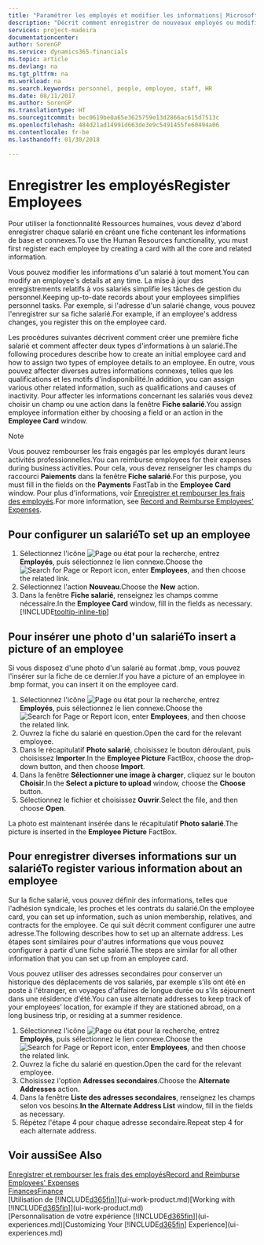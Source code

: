 ```yaml
---
title: "Paramétrer les employés et modifier les informations| Microsoft Docs"
description: "Décrit comment enregistrer de nouveaux employés ou modifier les informations concernant ceux existants."
services: project-madeira
documentationcenter: 
author: SorenGP
ms.service: dynamics365-financials
ms.topic: article
ms.devlang: na
ms.tgt_pltfrm: na
ms.workload: na
ms.search.keywords: personnel, people, employee, staff, HR
ms.date: 08/11/2017
ms.author: SorenGP
ms.translationtype: HT
ms.sourcegitcommit: bec0619be0a65e3625759e13d2866ac615d7513c
ms.openlocfilehash: 484d21ad14991d663de3e9c5491455fe60494a06
ms.contentlocale: fr-be
ms.lasthandoff: 01/30/2018

---
```

# <a name="register-employees"></a><span data-ttu-id="6df08-103">Enregistrer les employés</span><span class="sxs-lookup"><span data-stu-id="6df08-103">Register Employees</span></span>
<span data-ttu-id="6df08-104">Pour utiliser la fonctionnalité Ressources humaines, vous devez d'abord enregistrer chaque salarié en créant une fiche contenant les informations de base et connexes.</span><span class="sxs-lookup"><span data-stu-id="6df08-104">To use the Human Resources functionality, you must first register each employee by creating a card with all the core and related information.</span></span>

<span data-ttu-id="6df08-105">Vous pouvez modifier les informations d'un salarié à tout moment.</span><span class="sxs-lookup"><span data-stu-id="6df08-105">You can modify an employee's details at any time.</span></span> <span data-ttu-id="6df08-106">La mise à jour des enregistrements relatifs à vos salariés simplifie les tâches de gestion du personnel.</span><span class="sxs-lookup"><span data-stu-id="6df08-106">Keeping up-to-date records about your employees simplifies personnel tasks.</span></span> <span data-ttu-id="6df08-107">Par exemple, si l'adresse d'un salarié change, vous pouvez l'enregistrer sur sa fiche salarié.</span><span class="sxs-lookup"><span data-stu-id="6df08-107">For example, if an employee's address changes, you register this on the employee card.</span></span>

<span data-ttu-id="6df08-108">Les procédures suivantes décrivent comment créer une première fiche salarié et comment affecter deux types d'informations à un salarié.</span><span class="sxs-lookup"><span data-stu-id="6df08-108">The following procedures describe how to create an initial employee card and how to assign two types of employee details to an employee.</span></span> <span data-ttu-id="6df08-109">En outre, vous pouvez affecter diverses autres informations connexes, telles que les qualifications et les motifs d'indisponibilité.</span><span class="sxs-lookup"><span data-stu-id="6df08-109">In addition, you can assign various other related information, such as qualifications and causes of inactivity.</span></span> <span data-ttu-id="6df08-110">Pour affecter les informations concernant les salariés vous devez choisir un champ ou une action dans la fenêtre **Fiche salarié**.</span><span class="sxs-lookup"><span data-stu-id="6df08-110">You assign employee information either by choosing a field or an action in the **Employee Card** window.</span></span>

> [!NOTE]  
> <span data-ttu-id="6df08-111">Vous pouvez rembourser les frais engagés par les employés durant leurs activités professionnelles.</span><span class="sxs-lookup"><span data-stu-id="6df08-111">You can reimburse employees for their expenses during business activities.</span></span> <span data-ttu-id="6df08-112">Pour cela, vous devez renseigner les champs du raccourci **Paiements** dans la fenêtre **Fiche salarié**.</span><span class="sxs-lookup"><span data-stu-id="6df08-112">For this purpose, you must fill in the fields on the **Payments** FastTab in the **Employee Card** window.</span></span> <span data-ttu-id="6df08-113">Pour plus d'informations, voir [Enregistrer et rembourser les frais des employés](finance-how-record-reimburse-employee-expenses.md).</span><span class="sxs-lookup"><span data-stu-id="6df08-113">For more information, see [Record and Reimburse Employees' Expenses](finance-how-record-reimburse-employee-expenses.md).</span></span>

## <a name="to-set-up-an-employee"></a><span data-ttu-id="6df08-114">Pour configurer un salarié</span><span class="sxs-lookup"><span data-stu-id="6df08-114">To set up an employee</span></span>
1. <span data-ttu-id="6df08-115">Sélectionnez l'icône ![Page ou état pour la recherche](media/ui-search/search_small.png "icône Page ou état pour la recherche"), entrez **Employés**, puis sélectionnez le lien connexe.</span><span class="sxs-lookup"><span data-stu-id="6df08-115">Choose the ![Search for Page or Report](media/ui-search/search_small.png "Search for Page or Report icon") icon, enter **Employees**, and then choose the related link.</span></span>
2. <span data-ttu-id="6df08-116">Sélectionnez l'action **Nouveau**.</span><span class="sxs-lookup"><span data-stu-id="6df08-116">Choose the **New** action.</span></span>
3. <span data-ttu-id="6df08-117">Dans la fenêtre **Fiche salarié**, renseignez les champs comme nécessaire.</span><span class="sxs-lookup"><span data-stu-id="6df08-117">In the **Employee Card** window, fill in the fields as necessary.</span></span> [!INCLUDE[tooltip-inline-tip](includes/tooltip-inline-tip_md.md)]

## <a name="to-insert-a-picture-of-an-employee"></a><span data-ttu-id="6df08-118">Pour insérer une photo d'un salarié</span><span class="sxs-lookup"><span data-stu-id="6df08-118">To insert a picture of an employee</span></span>
<span data-ttu-id="6df08-119">Si vous disposez d'une photo d'un salarié au format .bmp, vous pouvez l'insérer sur la fiche de ce dernier.</span><span class="sxs-lookup"><span data-stu-id="6df08-119">If you have a picture of an employee in .bmp format, you can insert it on the employee card.</span></span>

1. <span data-ttu-id="6df08-120">Sélectionnez l'icône ![Page ou état pour la recherche](media/ui-search/search_small.png "icône Page ou état pour la recherche"), entrez **Employés**, puis sélectionnez le lien connexe.</span><span class="sxs-lookup"><span data-stu-id="6df08-120">Choose the ![Search for Page or Report](media/ui-search/search_small.png "Search for Page or Report icon") icon, enter **Employees**, and then choose the related link.</span></span>
2. <span data-ttu-id="6df08-121">Ouvrez la fiche du salarié en question.</span><span class="sxs-lookup"><span data-stu-id="6df08-121">Open the card for the relevant employee.</span></span>
3. <span data-ttu-id="6df08-122">Dans le récapitulatif **Photo salarié**, choisissez le bouton déroulant, puis choisissez **Importer**.</span><span class="sxs-lookup"><span data-stu-id="6df08-122">In the **Employee Picture** FactBox, choose the drop-down button, and then choose **Import**.</span></span>
4. <span data-ttu-id="6df08-123">Dans la fenêtre **Sélectionner une image à charger**, cliquez sur le bouton **Choisir**.</span><span class="sxs-lookup"><span data-stu-id="6df08-123">In the **Select a picture to upload** window, choose the **Choose** button.</span></span>
5. <span data-ttu-id="6df08-124">Sélectionnez le fichier et choisissez **Ouvrir**.</span><span class="sxs-lookup"><span data-stu-id="6df08-124">Select the file, and then choose **Open**.</span></span>

<span data-ttu-id="6df08-125">La photo est maintenant insérée dans le récapitulatif **Photo salarié**.</span><span class="sxs-lookup"><span data-stu-id="6df08-125">The picture is inserted in the **Employee Picture** FactBox.</span></span>

## <a name="to-register-various-information-about-an-employee"></a><span data-ttu-id="6df08-126">Pour enregistrer diverses informations sur un salarié</span><span class="sxs-lookup"><span data-stu-id="6df08-126">To register various information about an employee</span></span>
<span data-ttu-id="6df08-127">Sur la fiche salarié, vous pouvez définir des informations, telles que l'adhésion syndicale, les proches et les contrats du salarié.</span><span class="sxs-lookup"><span data-stu-id="6df08-127">On the employee card, you can set up information, such as union membership, relatives, and contracts for the employee.</span></span> <span data-ttu-id="6df08-128">Ce qui suit décrit comment configurer une autre adresse.</span><span class="sxs-lookup"><span data-stu-id="6df08-128">The following describes how to set up an alternate address.</span></span> <span data-ttu-id="6df08-129">Les étapes sont similaires pour d'autres informations que vous pouvez configurer à partir d'une fiche salarié.</span><span class="sxs-lookup"><span data-stu-id="6df08-129">The steps are similar for all other information that you can set up from an employee card.</span></span>

<span data-ttu-id="6df08-130">Vous pouvez utiliser des adresses secondaires pour conserver un historique des déplacements de vos salariés, par exemple s'ils ont été en poste à l'étranger, en voyages d'affaires de longue durée ou s'ils séjournent dans une résidence d'été.</span><span class="sxs-lookup"><span data-stu-id="6df08-130">You can use alternate addresses to keep track of your employees’ location, for example if they are stationed abroad, on a long business trip, or residing at a summer residence.</span></span>

1. <span data-ttu-id="6df08-131">Sélectionnez l'icône ![Page ou état pour la recherche](media/ui-search/search_small.png "icône Page ou état pour la recherche"), entrez **Employés**, puis sélectionnez le lien connexe.</span><span class="sxs-lookup"><span data-stu-id="6df08-131">Choose the ![Search for Page or Report](media/ui-search/search_small.png "Search for Page or Report icon") icon, enter **Employees**, and then choose the related link.</span></span>
2. <span data-ttu-id="6df08-132">Ouvrez la fiche du salarié en question.</span><span class="sxs-lookup"><span data-stu-id="6df08-132">Open the card for the relevant employee.</span></span>
3. <span data-ttu-id="6df08-133">Choisissez l'option **Adresses secondaires**.</span><span class="sxs-lookup"><span data-stu-id="6df08-133">Choose the **Alternate Addresses** action.</span></span>
4. <span data-ttu-id="6df08-134">Dans la fenêtre **Liste des adresses secondaires**, renseignez les champs selon vos besoins.</span><span class="sxs-lookup"><span data-stu-id="6df08-134">**In the Alternate Address List** window, fill in the fields as necessary.</span></span>
5. <span data-ttu-id="6df08-135">Répétez l'étape 4 pour chaque adresse secondaire.</span><span class="sxs-lookup"><span data-stu-id="6df08-135">Repeat step 4 for each alternate address.</span></span>

## <a name="see-also"></a><span data-ttu-id="6df08-136">Voir aussi</span><span class="sxs-lookup"><span data-stu-id="6df08-136">See Also</span></span>
[<span data-ttu-id="6df08-137">Enregistrer et rembourser les frais des employés</span><span class="sxs-lookup"><span data-stu-id="6df08-137">Record and Reimburse Employees' Expenses</span></span>](finance-how-record-reimburse-employee-expenses.md)  
[<span data-ttu-id="6df08-138">Finances</span><span class="sxs-lookup"><span data-stu-id="6df08-138">Finance</span></span>](finance.md)  
<span data-ttu-id="6df08-139">[Utilisation de [!INCLUDE[d365fin](includes/d365fin_md.md)]](ui-work-product.md)</span><span class="sxs-lookup"><span data-stu-id="6df08-139">[Working with [!INCLUDE[d365fin](includes/d365fin_md.md)]](ui-work-product.md)</span></span>  
<span data-ttu-id="6df08-140">[Personnalisation de votre expérience [!INCLUDE[d365fin](includes/d365fin_md.md)]](ui-experiences.md)</span><span class="sxs-lookup"><span data-stu-id="6df08-140">[Customizing Your [!INCLUDE[d365fin](includes/d365fin_md.md)] Experience](ui-experiences.md)</span></span>

